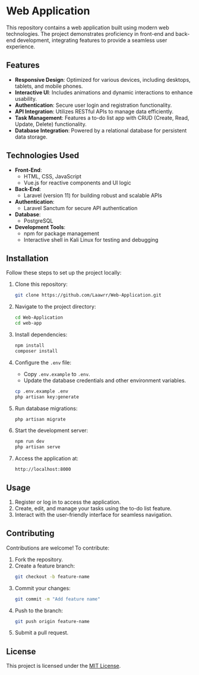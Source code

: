 # Web Application

This repository contains a web application built using modern web technologies. The project demonstrates proficiency in front-end and back-end development, integrating features to provide a seamless user experience.

## Features

- **Responsive Design**: Optimized for various devices, including desktops, tablets, and mobile phones.
- **Interactive UI**: Includes animations and dynamic interactions to enhance usability.
- **Authentication**: Secure user login and registration functionality.
- **API Integration**: Utilizes RESTful APIs to manage data efficiently.
- **Task Management**: Features a to-do list app with CRUD (Create, Read, Update, Delete) functionality.
- **Database Integration**: Powered by a relational database for persistent data storage.

## Technologies Used

- **Front-End**:  
  - HTML, CSS, JavaScript  
  - Vue.js for reactive components and UI logic  
- **Back-End**:  
  - Laravel (version 11) for building robust and scalable APIs  
- **Authentication**:  
  - Laravel Sanctum for secure API authentication  
- **Database**:  
  - PostgreSQL  
- **Development Tools**:  
  - npm for package management  
  - Interactive shell in Kali Linux for testing and debugging  

## Installation

Follow these steps to set up the project locally:

1. Clone this repository:
   ```bash
   git clone https://github.com/Laawrr/Web-Application.git
   ```
2. Navigate to the project directory:
   ```bash
   cd Web-Application
   cd web-app
   ```
3. Install dependencies:
   ```bash
   npm install
   composer install
   ```
4. Configure the `.env` file:
   - Copy `.env.example` to `.env`.
   - Update the database credentials and other environment variables.
   ```bash
   cp .env.example .env
   php artisan key:generate
   ```

5. Run database migrations:
   ```bash
   php artisan migrate
   ```

6. Start the development server:
   ```bash
   npm run dev
   php artisan serve
   ```

7. Access the application at:
   ```
   http://localhost:8000
   ```

## Usage

1. Register or log in to access the application.
2. Create, edit, and manage your tasks using the to-do list feature.
3. Interact with the user-friendly interface for seamless navigation.

## Contributing

Contributions are welcome! To contribute:  
1. Fork the repository.  
2. Create a feature branch:  
   ```bash
   git checkout -b feature-name
   ```  
3. Commit your changes:  
   ```bash
   git commit -m "Add feature name"
   ```  
4. Push to the branch:  
   ```bash
   git push origin feature-name
   ```  
5. Submit a pull request.

## License

This project is licensed under the [MIT License](LICENSE).

